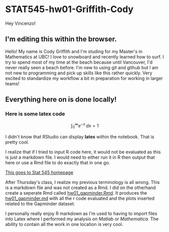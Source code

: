 # STAT545-hw01-Griffith-Cody
Hey Vincenzo! 

## I'm editing this within the browser.

Hello! My name is Cody Griffith and I'm studing for my Master's in Mathematics at UBC! I love to snowboard and recently learned how to surf. I try to spend most of my time at the beach because until Vancouver, I'd never really seen a beach before. I'm new to using git and github but I am not new to programming and pick up skills like this rather quickly. Very excited to standardize my workflow a bit in preparation for working in larger teams!

## Everything here on is done locally!

### Here is some latex code

$$\int_0^\infty e^{-x}\,dx=1$$

I didn't know that RStudio can display **latex** within the notebook. That is pretty cool.

I realize that if I tried to input R code here, it would not be evaluated as this is just a markdown file. I would need to either run it in R then output that here or use a Rmd file to do exactly that in one go.

[This goes to Stat 545 homepage](stat545.com)


After Thursday's class, I realize my previous terminology is all wrong. This is a markdown file and was not created as a Rmd. I did on the otherhand create a seperate Rmd called [hw01_gapminder.Rmd](https://github.com/Mathnstein/STAT545-hw01-Griffith-Cody/blob/master/hw01_gapminder.Rmd). It produces the [hw01_gapminder.md](https://github.com/Mathnstein/STAT545-hw01-Griffith-Cody/blob/master/hw01_gapminder.md) with all the r code evaluated and the plots inserted related to the Gapminder dataset.

I personally really enjoy R markdown as I'm used to having to import files into Latex where I performed my analysis on *Matlab* or *Mathematica*. The ability to contain all the work in one location is very cool.

